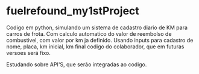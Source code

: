 # fuelrefound_my1stProject
Codigo em python, simulando um sistema de cadastro diario de KM para carros de frota.
Com calculo automatico do valor de reembolso de combustivel, com valor por km ja definido.
Usando inputs para cadastro de nome, placa, km inicial, km final codigo do colaborador, que
em futuras versoes será fixo.


Estudando sobre API'S, que serão integradas ao codigo.
